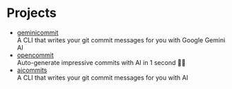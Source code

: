 # Projects

- [geminicommit](https://github.com/tfkhdyt/geminicommit?tab=readme-ov-file)
  <br/>A CLI that writes your git commit messages for you with Google Gemini AI
- [opencommit](https://github.com/di-sukharev/opencommit)
  <br/>Auto-generate impressive commits with AI in 1 second 🤯🔫
- [aicommits](https://github.com/Nutlope/aicommits)
  <br/>A CLI that writes your git commit messages for you with AI